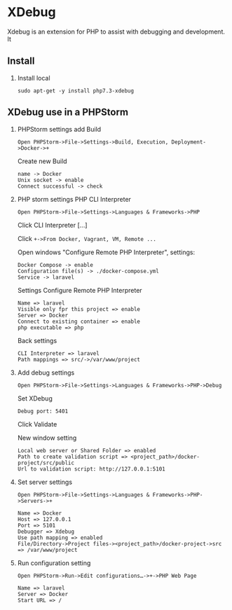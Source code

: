 XDebug
====

Xdebug is an extension for PHP to assist with debugging and development. It 


## Install

1. Install local
	```shell
	sudo apt-get -y install php7.3-xdebug
	```

## XDebug use in a PHPStorm

1. PHPStorm settings add Build

    ```Open PHPStorm->File->Settings->Build, Execution, Deployment->Docker->+```
        
    Create new Build

    ```text
    name -> Docker
    Unix socket -> enable
    Connect successful -> check
    ```

1. PHP storm settings PHP CLI Interpreter

    ```Open PHPStorm->File->Settings->Languages & Frameworks->PHP```

    Click CLI Interpreter [...]

    Click ```+->From Docker, Vagrant, VM, Remote ...```

    Open windows "Configure Remote PHP Interpreter", settings:

    ```text
    Docker Compose -> enable
    Configuration file(s) -> ./docker-compose.yml
    Service -> laravel
    ```

    Settings Configure Remote PHP Interpreter
    
    ```text
    Name => laravel
    Visible only fpr this project => enable
    Server => Docker
    Connect to existing container => enable
    php executable => php
    ```

    Back settings

    ```text
    CLI Interpreter => laravel
    Path mappings => src/->/var/www/project
    ```

1. Add debug settings

    ```Open PHPStorm->File->Settings->Languages & Frameworks->PHP->Debug```

    Set XDebug
    ```text
    Debug port: 5401
    ```

    Click Validate

    New window setting

    ```text
    Local web server or Shared Folder => enabled
    Path to create validation script => <project_path>/docker-project/src/public
    Url to validation script: http://127.0.0.1:5101
    ```

1. Set server settings

    ```Open PHPStorm->File->Settings->Languages & Frameworks->PHP->Servers->+```

    ```text
    Name => Docker
    Host => 127.0.0.1
    Port => 5101
    Debugger => Xdebug
    Use path mapping => enabled
    File/Directory->Project files-><project_path>/docker-project->src => /var/www/project
    ```

1. Run configuration setting

    ```Open PHPStorm->Run->Edit configurations…->+->PHP Web Page```

    ```text
    Name => laravel
    Server => Docker
    Start URL => /
    ```